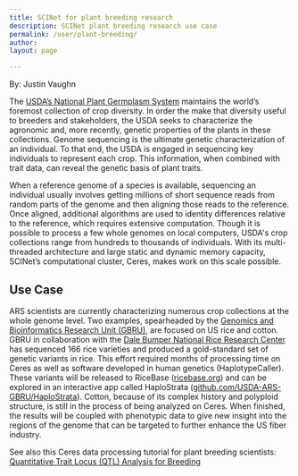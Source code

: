 ```yaml
---
title: SCINet for plant breeding research
description: SCINet plant breeding research use case
permalink: /user/plant-breeding/
author:
layout: page

---
```


By: Justin Vaughn

The [USDA’s National Plant Germplasm System](https://www.ars-grin.gov/) maintains the world’s foremost collection of crop diversity. In order the make that diversity useful to breeders and stakeholders, the USDA seeks to characterize the agronomic and, more recently, genetic properties of the plants in these collections. Genome sequencing is the ultimate genetic characterization of an individual. To that end, the USDA is engaged in sequencing key individuals to represent each crop. This information, when combined with trait data, can reveal the genetic basis of plant traits.

When a reference genome of a species is available, sequencing an individual usually involves getting millions of short sequence reads from random parts of the genome and then aligning those reads to the reference. Once aligned, additional algorithms are used to identity differences relative to the reference, which requires extensive computation. Though it is possible to process a few whole genomes on local computers, USDA's crop collections range from hundreds to thousands of individuals. With its multi-threaded architecture and large static and dynamic memory capacity, SCINet’s computational cluster, Ceres, makes work on this scale possible.



## Use Case

ARS scientists are currently characterizing numerous crop collections at the whole genome level. Two examples, spearheaded by the [Genomics and Bioinformatics Research Unit (GBRU)](https://www.ars.usda.gov/southeast-area/stoneville-ms/genomics-and-bioinformatics-research/), are focused on US rice and cotton. GBRU in collaboration with the [Dale Bumper National Rice Research Center](https://www.ars.usda.gov/southeast-area/stuttgart-ar/dale-bumpers-national-rice-research-center/) has sequenced 166 rice varieties and produced a gold-standard set of genetic variants in rice. This effort required months of processing time on Ceres as well as software developed in human genetics (HaplotypeCaller). These variants will be released to RiceBase ([ricebase.org](https://ricebase.org/)) and can be explored in an interactive app called HaploStrata ([github.com/USDA-ARS-GBRU/HaploStrata](https://github.com/USDA-ARS-GBRU/HaploStrata)). Cotton, because of its complex history and polyploid structure, is still in the process of being analyzed on Ceres. When finished, the results will be coupled with phenotypic data to give new insight into the regions of the genome that can be targeted to further enhance the US fiber industry.


See also this Ceres data processing tutorial for plant breeding scientists: [Quantitative Trait Locus (QTL) Analysis for Breeding](/tutorials/plant-breeding/)
